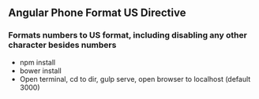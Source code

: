 ## Angular Phone Format US Directive
### Formats numbers to US format, including disabling any other character besides numbers

* npm install
* bower install
* Open terminal, cd to dir, gulp serve, open browser to localhost (default 3000)
